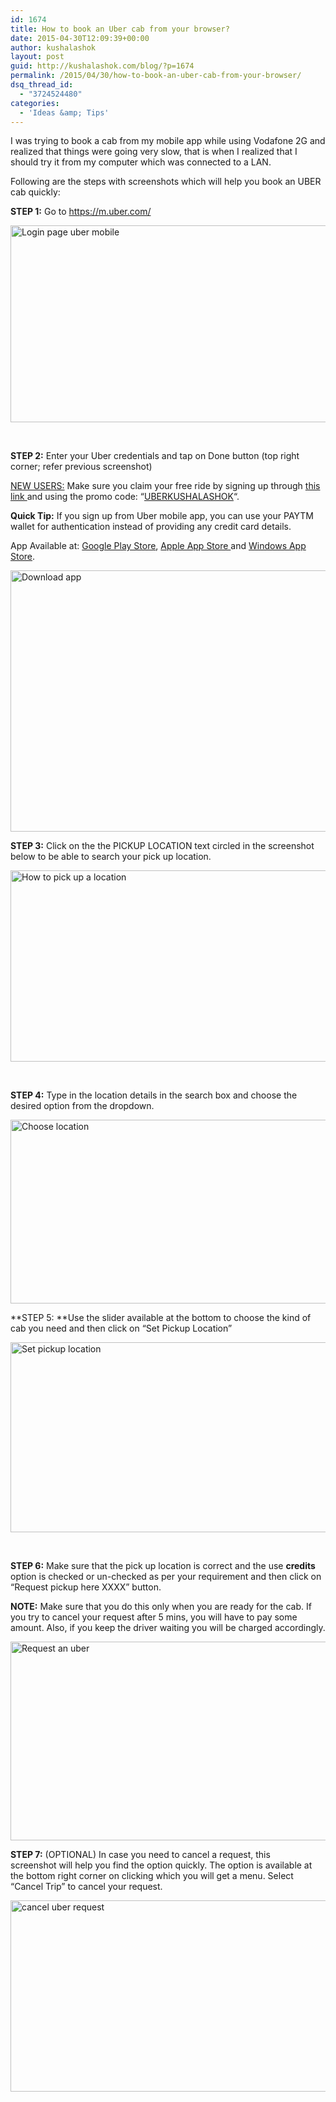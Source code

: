 ```yaml
---
id: 1674
title: How to book an Uber cab from your browser?
date: 2015-04-30T12:09:39+00:00
author: kushalashok
layout: post
guid: http://kushalashok.com/blog/?p=1674
permalink: /2015/04/30/how-to-book-an-uber-cab-from-your-browser/
dsq_thread_id:
  - "3724524480"
categories:
  - 'Ideas &amp; Tips'
---
```

I was trying to book a cab from my mobile app while using Vodafone 2G and realized that things were going very slow, that is when I realized that I should try it from my computer which was connected to a LAN.

Following are the steps with screenshots which will help you book an UBER cab quickly:

**STEP 1:** Go to <a title="Uber mobile site" href="https://m.uber.com/" target="_blank">https://m.uber.com/</a>

[<img class="aligncenter size-large wp-image-1675" src="http://34.229.211.245/wp-content/uploads/2015/04/login-1024x469.png" alt="Login page uber mobile" width="687" height="315" srcset="http://blog.kushalashok.com/wp-content/uploads/2015/04/login-1024x469.png 1024w, http://blog.kushalashok.com/wp-content/uploads/2015/04/login-300x137.png 300w, http://blog.kushalashok.com/wp-content/uploads/2015/04/login-768x352.png 768w, http://blog.kushalashok.com/wp-content/uploads/2015/04/login.png 1359w" sizes="(max-width: 687px) 100vw, 687px" />](http://34.229.211.245/wp-content/uploads/2015/04/login.png)

&nbsp;

**STEP 2:** Enter your Uber credentials and tap on Done button (top right corner; refer previous screenshot)

<span style="text-decoration: underline;">NEW USERS:</span> Make sure you claim your free ride by signing up through <a title="Sign Up Uber" href="https://www.uber.com/invite/uberkushalashok" target="_blank">this link </a>and using the promo code: &#8220;<a title="Uber invite" href="https://www.uber.com/invite/uberkushalashok" target="_blank">UBERKUSHALASHOK</a>&#8220;.

**Quick Tip:** If you sign up from Uber mobile app, you can use your PAYTM wallet for authentication instead of providing any credit card details.

App Available at: <a title="Google play uber app" href="https://play.google.com/store/apps/details?id=com.ubercab" target="_blank">Google Play Store</a>, <a title="app store uber app" href="https://itunes.apple.com/us/app/uber/id368677368?mt=8" target="_blank">Apple App Store </a>and <a title="Windows App Store Uber app" href="https://www.windowsphone.com/en-us/store/app/uber/b905a877-bd55-4ce7-a7aa-467cdc3a21f4" target="_blank">Windows App Store</a>.

[<img class="aligncenter size-full wp-image-1681" src="http://34.229.211.245/wp-content/uploads/2015/04/app.png" alt="Download app" width="986" height="418" srcset="http://blog.kushalashok.com/wp-content/uploads/2015/04/app.png 986w, http://blog.kushalashok.com/wp-content/uploads/2015/04/app-300x127.png 300w, http://blog.kushalashok.com/wp-content/uploads/2015/04/app-768x326.png 768w" sizes="(max-width: 986px) 100vw, 986px" />](http://34.229.211.245/wp-content/uploads/2015/04/app.png)

**STEP 3:** Click on the the PICKUP LOCATION text circled in the screenshot below to be able to search your pick up location.

[<img class="aligncenter size-large wp-image-1677" src="http://34.229.211.245/wp-content/uploads/2015/04/tap-1024x456.png" alt="How to pick up a location" width="687" height="306" srcset="http://blog.kushalashok.com/wp-content/uploads/2015/04/tap-1024x456.png 1024w, http://blog.kushalashok.com/wp-content/uploads/2015/04/tap-300x133.png 300w, http://blog.kushalashok.com/wp-content/uploads/2015/04/tap-768x342.png 768w, http://blog.kushalashok.com/wp-content/uploads/2015/04/tap.png 1353w" sizes="(max-width: 687px) 100vw, 687px" />](http://34.229.211.245/wp-content/uploads/2015/04/tap.png)

&nbsp;

**STEP 4:** Type in the location details in the search box and choose the desired option from the dropdown.

[<img class="aligncenter size-large wp-image-1682" src="http://34.229.211.245/wp-content/uploads/2015/04/chooseLocation-1024x438.png" alt="Choose location" width="687" height="294" srcset="http://blog.kushalashok.com/wp-content/uploads/2015/04/chooseLocation-1024x438.png 1024w, http://blog.kushalashok.com/wp-content/uploads/2015/04/chooseLocation-300x128.png 300w, http://blog.kushalashok.com/wp-content/uploads/2015/04/chooseLocation-768x328.png 768w, http://blog.kushalashok.com/wp-content/uploads/2015/04/chooseLocation.png 1361w" sizes="(max-width: 687px) 100vw, 687px" />](http://34.229.211.245/wp-content/uploads/2015/04/chooseLocation.png)

**STEP 5: **Use the slider available at the bottom to choose the kind of cab you need and then click on &#8220;Set Pickup Location&#8221;

[<img class="aligncenter size-large wp-image-1678" src="http://34.229.211.245/wp-content/uploads/2015/04/ubergo-1024x453.png" alt="Set pickup location" width="687" height="304" srcset="http://blog.kushalashok.com/wp-content/uploads/2015/04/ubergo-1024x453.png 1024w, http://blog.kushalashok.com/wp-content/uploads/2015/04/ubergo-300x133.png 300w, http://blog.kushalashok.com/wp-content/uploads/2015/04/ubergo-768x340.png 768w, http://blog.kushalashok.com/wp-content/uploads/2015/04/ubergo.png 1350w" sizes="(max-width: 687px) 100vw, 687px" />](http://34.229.211.245/wp-content/uploads/2015/04/ubergo.png)

&nbsp;

**STEP 6:** Make sure that the pick up location is correct and the use **credits** option is checked or un-checked as per your requirement and then click on &#8220;Request pickup here XXXX&#8221; button.

**NOTE:** Make sure that you do this only when you are ready for the cab. If you try to cancel your request after 5 mins, you will have to pay some amount. Also, if you keep the driver waiting you will be charged accordingly.

[<img class="aligncenter size-large wp-image-1676" src="http://34.229.211.245/wp-content/uploads/2015/04/setPickup-1024x474.png" alt="Request an uber" width="687" height="318" srcset="http://blog.kushalashok.com/wp-content/uploads/2015/04/setPickup-1024x474.png 1024w, http://blog.kushalashok.com/wp-content/uploads/2015/04/setPickup-300x139.png 300w, http://blog.kushalashok.com/wp-content/uploads/2015/04/setPickup-768x356.png 768w, http://blog.kushalashok.com/wp-content/uploads/2015/04/setPickup.png 1356w" sizes="(max-width: 687px) 100vw, 687px" />](http://34.229.211.245/wp-content/uploads/2015/04/setPickup.png)

**STEP 7:** (OPTIONAL) In case you need to cancel a request, this screenshot will help you find the option quickly. The option is available at the bottom right corner on clicking which you will get a menu. Select &#8220;Cancel Trip&#8221; to cancel your request.

[<img class="aligncenter size-large wp-image-1679" src="http://34.229.211.245/wp-content/uploads/2015/04/cancel-1024x456.png" alt="cancel uber request" width="687" height="306" srcset="http://blog.kushalashok.com/wp-content/uploads/2015/04/cancel-1024x456.png 1024w, http://blog.kushalashok.com/wp-content/uploads/2015/04/cancel-300x133.png 300w, http://blog.kushalashok.com/wp-content/uploads/2015/04/cancel-768x342.png 768w, http://blog.kushalashok.com/wp-content/uploads/2015/04/cancel.png 1362w" sizes="(max-width: 687px) 100vw, 687px" />](http://34.229.211.245/wp-content/uploads/2015/04/cancel.png)

&nbsp;

&nbsp;